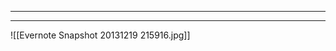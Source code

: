 ______________________________________________________________________

______________________________________________________________________

!\[\[Evernote Snapshot 20131219 215916.jpg\]\]
